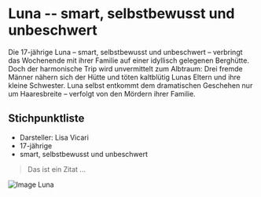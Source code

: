 # Luna -- smart, selbstbewusst und unbeschwert

Die 17-jährige Luna – smart, selbstbewusst und unbeschwert – verbringt das Wochenende mit ihrer Familie auf einer idyllisch gelegenen Berghütte. Doch der harmonische Trip wird unvermittelt zum Albtraum: Drei fremde Männer nähern sich der Hütte und töten kaltblütig Lunas Eltern und ihre kleine Schwester. Luna selbst entkommt dem dramatischen Geschehen nur um Haaresbreite – verfolgt von den Mördern ihrer Familie.

## Stichpunktliste
* Darsteller: Lisa Vicari
* 17-jährige 
* smart, selbstbewusst und unbeschwert 


> Das ist ein Zitat ...


![Image Luna](https://bilder.fernsehserien.de/epg/4942/sf2_200402_2320_e42235be_luna_b-w-792.jpg.webp)

